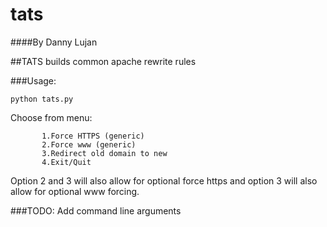 # tats
####By Danny Lujan

##TATS builds common apache rewrite rules

###Usage:
```
python tats.py 
```
Choose from menu:
```
       1.Force HTTPS (generic)
       2.Force www (generic)
       3.Redirect old domain to new
       4.Exit/Quit
```       
Option 2 and 3 will also allow for optional force https and option 3 will also allow for optional www forcing.

###TODO: Add command line arguments


